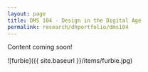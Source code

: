 ```yaml
---
layout: page
title: DMS 104 - Design in the Digital Age
permalink: research/dhportfolio/dms104
---
```


Content coming soon!

![furbie]({{ site.baseurl }}/items/furbie.jpg)

